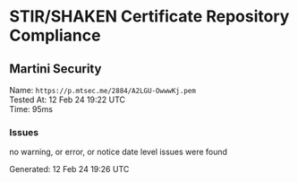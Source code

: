 # STIR/SHAKEN Certificate Repository Compliance

## Martini Security

Name: `https://p.mtsec.me/2884/A2LGU-OwwwKj.pem`\
Tested At: 12 Feb 24 19:22 UTC\
Time: 95ms

### Issues

no warning, or error, or notice date level issues were found

Generated: 12 Feb 24 19:26 UTC